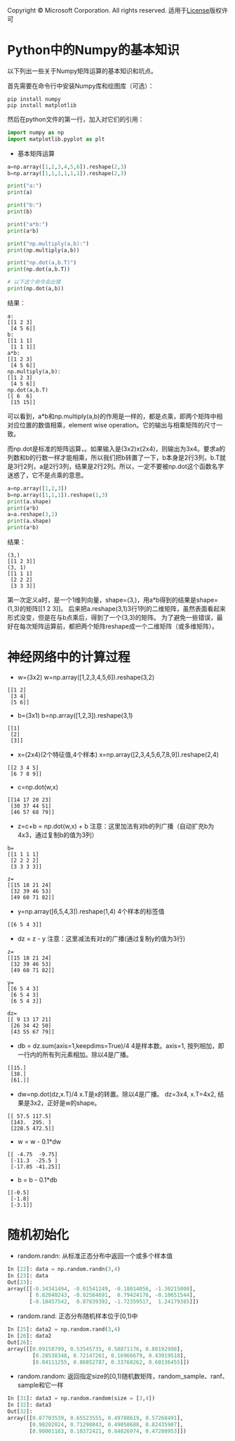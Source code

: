 Copyright © Microsoft Corporation. All rights reserved.
  适用于[License](https://github.com/Microsoft/ai-edu/blob/master/LICENSE.md)版权许可

# Python中的Numpy的基本知识

以下列出一些关于Numpy矩阵运算的基本知识和坑点。

首先需要在命令行中安装Numpy库和绘图库（可选）：

```
pip install numpy
pip install matplotlib
```

然后在python文件的第一行，加入对它们的引用：

```Python
import numpy as np
import matplotlib.pyplot as plt
```

- 基本矩阵运算

```Python
a=np.array([1,2,3,4,5,6]).reshape(2,3)
b=np.array([1,1,1,1,1,1]).reshape(2,3)

print("a:")
print(a)

print("b:")
print(b)

print("a*b:")
print(a*b)

print("np.multiply(a,b):")
print(np.multiply(a,b))

print("np.dot(a,b.T)")
print(np.dot(a,b.T))

# 以下这个命令会出错
print(np.dot(a,b))
```

结果：
```
a:
[[1 2 3]
 [4 5 6]]
b:
[[1 1 1]
 [1 1 1]]
a*b:
[[1 2 3]
 [4 5 6]]
np.multiply(a,b):
[[1 2 3]
 [4 5 6]]
np.dot(a,b.T)
[[ 6  6]
 [15 15]]
 ```

 可以看到，a*b和np.multiply(a,b)的作用是一样的，都是点乘，即两个矩阵中相对应位置的数值相乘，element wise operation。它的输出与相乘矩阵的尺寸一致。
 
 而np.dot是标准的矩阵运算，。如果输入是(3x2)x(2x4)，则输出为3x4。要求a的列数和b的行数一样才能相乘，所以我们把b转置了一下，b本身是2行3列，b.T就是3行2列，a是2行3列，结果是2行2列。所以，一定不要被np.dot这个函数名字迷惑了，它不是点乘的意思。

```Python
a=np.array([1,2,3])
b=np.array([1,1,1]).reshape(1,3)
print(a.shape)
print(a*b)
a=a.reshape(3,1)
print(a.shape)
print(a*b)
```

结果：
```
(3,)
[[1 2 3]]
(3, 1)
[[1 1 1]
 [2 2 2]
 [3 3 3]]
```
第一次定义a时，是一个1维列向量，shape=(3,)，用a*b得到的结果是shape=(1,3)的矩阵\[\[1 2 3]]。
后来把a.reshape(3,1)3行1列的二维矩阵，虽然表面看起来形式没变，但是在与b点乘后，得到了一个(3,3)的矩阵。
为了避免一些错误，最好在每次矩阵运算前，都把两个矩阵reshape成一个二维矩阵（或多维矩阵）。

# 神经网络中的计算过程

- w=(3x2)
w=np.array([1,2,3,4,5,6]).reshape(3,2)
```
[[1 2]
 [3 4]
 [5 6]]
 ```
- b=(3x1)
b=np.array([1,2,3]).reshape(3,1)
```
[[1]
 [2]
 [3]]
```

- x=(2x4)(2个特征值,4个样本)
x=np.array([2,3,4,5,6,7,8,9]).reshape(2,4)
```
[[2 3 4 5]
 [6 7 8 9]]
```
- c=np.dot(w,x)
```
[[14 17 20 23]
 [30 37 44 51]
 [46 57 68 79]]
```
- z=c+b = np.dot(w,x) + b
注意：这里加法有对b的列广播（自动扩充b为4x3，通过复制b的值为3列）
```
b=
[[1 1 1 1]
 [2 2 2 2]
 [3 3 3 3]]

z=
[[15 18 21 24]
 [32 39 46 53]
 [49 60 71 82]]
```
- y=np.array([6,5,4,3]).reshape(1,4)
4个样本的标签值
```
[[6 5 4 3]]
```
- dz = z - y
注意：这里减法有对z的广播(通过复制y的值为3行)
```
z=
[[15 18 21 24]
 [32 39 46 53]
 [49 60 71 82]]

y=
[[6 5 4 3]
 [6 5 4 3]
 [6 5 4 3]]

dz=
[[ 9 13 17 21]
 [26 34 42 50]
 [43 55 67 79]]
```
- db = dz.sum(axis=1,keepdims=True)/4
4是样本数。axis=1, 按列相加，即一行内的所有列元素相加。除以4是广播。
```
[[15.]
 [38.]
 [61.]]
```
- dw=np.dot(dz,x.T)/4
x.T是x的转置。除以4是广播。 dz=3x4, x.T=4x2, 结果是3x2，正好是w的shape。
```
[[ 57.5 117.5]
 [143.  295. ]
 [228.5 472.5]]
```
- w = w - 0.1*dw
```
[[ -4.75  -9.75]
 [-11.3  -25.5 ]
 [-17.85 -41.25]]
 ```
 - b = b - 0.1*db
```
[[-0.5]
 [-1.8]
 [-3.1]]
 ```

# 随机初始化

- random.randn: 从标准正态分布中返回一个或多个样本值
```Python
In [22]: data = np.random.randn(3,4)
In [23]: data
Out[23]:
array([[-0.34341494, -0.01541249, -0.18014056, -1.30215008],
       [ 0.82040243, -0.92564691,  0.79424176, -0.10651544],
       [-0.18457542,  0.87839392, -1.72359517,  1.24179385]])
```
- random.rand: 正态分布随机样本位于[0,1)中
```Python
In [25]: data2 = np.random.rand(3,4)
In [26]: data2
Out[26]:
array([[0.09158799, 0.53545735, 0.58871176, 0.80192998],
        [0.28538348, 0.72147261, 0.16966679, 0.43919518],
        [0.04111255, 0.86852787, 0.33768262, 0.60136455]])
```
- random.random: 返回指定size的[0,1)随机数矩阵，random_sample、ranf、sample和它一样
```Python
In [31]: data3 = np.random.random(size = [3,4])
In [32]: data3
Out[32]:
array([[0.87703539, 0.65523555, 0.49788619, 0.57268491],
       [0.98282024, 0.71298843, 0.49050688, 0.82435907],
       [0.90001183, 0.10372421, 0.84826974, 0.47280953]])
```